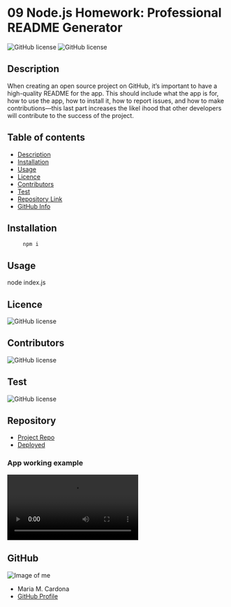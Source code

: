
# 09 Node.js Homework: Professional README Generator

![GitHub license](https://img.shields.io/badge/license-MIT-blue.svg)
![GitHub license](https://img.shields.io/badge/made%20by-Maria%20Cardona-brightgreen)

## Description 
When creating an open source project on GitHub, it’s important to have a high-quality README for the app. This should include what the app is for, how to use the app, how to install it, how to report issues, and how to make contributions&mdash;this last part increases the likel ihood that other developers will contribute to the success of the project.

## Table of contents
- [Description](#Description)
- [Installation](#Installation)
- [Usage](#Usage)
- [Licence](#Licence)
- [Contributors](#Contributors)
- [Test](#Test)
- [Repository Link](#Repository)
- [GitHub Info](#GitHub) 

## Installation
         npm i

## Usage
node index.js

## Licence
![GitHub license](https://img.shields.io/badge/license-MIT-blue.svg)

## Contributors
![GitHub license](https://img.shields.io/badge/made%20by-Maria%20Cardona-brightgreen)

## Test
![GitHub license](https://img.shields.io/badge/test-100%25-success)

## Repository
- [Project Repo](https://github.com/mechas8703/09-Node.js-Professional-README-Generator)
- [Deployed](https://mechas8703.github.io/09-Node.js-Professional-README-Generator/)

### App working example

![Git](screen-capture.webm)   

## GitHub
![Image of me](https://avatars.githubusercontent.com/u/92689466?v=4)
- Maria M. Cardona
- [GitHub Profile](https://github.com/mechas8703)
<null>
